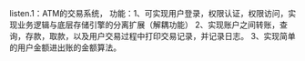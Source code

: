 listen.1：ATM的交易系统，
功能：1、可实现用户登录，权限认证，权限访问，实现业务逻辑与底层存储引擎的分离扩展（解耦功能）
     2、实现账户之间转账，查询，存款，取款，以及用户交易过程中打印交易记录，并记录日志。
     3、实现简单的用户金额进出账的金额算法。
